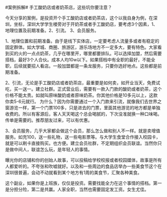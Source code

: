 #案例拆解# 手工酸奶店或者奶茶店，这些坑你要注意？

今天分享的案例，是投资开个手工酸奶店或者奶茶店，这个以我自身为例，在深圳，坐标，深圳大学学生楼旁对于开奶茶或者手工酸奶店，要考虑3个因素，1、地理位置及前期准备。2、引流。 3、会员服务。

1、地理位置和前期准备。由于是线下实体店，一定要考虑人流量多或者有稳定的固定群体。如大学城、商圈、旅游区，游乐场地方不一定多大，要有特色。大家看到买的火的一点点奶茶，几乎在哪里开，哪里都要排队。可以选择加盟，然后需要搭档，最好3个人合伙。成本人均10w以下。如果搭档中有全职的最好，不能全职，后续就要招人看店。一般加盟都是一条龙服务，只要你选好地点。这些都是前期准备。

2、引流，无论是手工酸奶店或者奶茶店，最重要是如何卖，如开业当天，免费试吃，买一送一。建立社群。正式营业后，需要有一款入门款的酸奶或者奶茶，这个价格不能太贵。如就叫原味酸奶或者原味奶茶。你其他价格是10多元以上，这款你卖5-6元就行。
为什么？因为你需要通过一个入门款来引流，就像我们去世界之窗游览一样，第一个门票100多，只是进去的门票，里面其他游览的地方都是单独收费的。所以有客源后，客人天天喝这个总会喝腻的，下次没准就换一种口味喝。传单是需要的。推荐朋友过来，可以有优惠。

3、会员服务，几乎大家都会做这个会员，那么怎么做和别人不一样。就是卖增值服务。如充100，送一些礼物，送一些电影票等。与大学生食堂合作接入校园卡，就是可以刷卡直接购买。也方便。建立会员社群，不定期组织会员联谊。当然你只是做中间人，联谊怎么玩，是年轻人的事情。

曝光你的店铺和你的创始人故事，可以投稿给学校校报或者校园媒体，故事是所有人都爱听的。不夸张和吹嘘就好。以及和一些周边的食品店举办一些美食节这个在深圳很普遍，会动不动就看到某个地方有1周的美食节，汇聚各种美食。

这个副业，如果你是上班族，仅仅是投资。需要找能全力在这个事情的搭档。第一是分担分险，第二是共赢。人家全职，当然也需要固定发工资。女生尤佳。